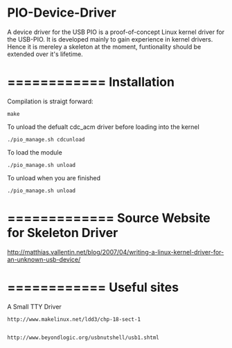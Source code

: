 PIO-Device-Driver
=================

A device driver for the USB PIO is a proof-of-concept Linux kernel driver for the USB-PIO. It is developed mainly to gain experience in kernel drivers. Hence it is mereley a skeleton at the moment, funtionality should be extended over it's lifetime.

============
Installation
============

Compilation is straigt forward:

    make

To unload the defualt cdc_acm driver before loading into the kernel

    ./pio_manage.sh cdcunload

To load the module

    ./pio_manage.sh unload

To unload when you are finished

    ./pio_manage.sh unload


=============
Source Website for Skeleton Driver
=============

http://matthias.vallentin.net/blog/2007/04/writing-a-linux-kernel-driver-for-an-unknown-usb-device/

============
Useful sites
============
A Small TTY Driver

    http://www.makelinux.net/ldd3/chp-18-sect-1


    http://www.beyondlogic.org/usbnutshell/usb1.shtml
